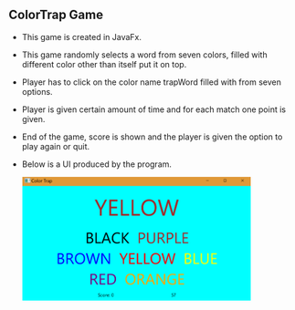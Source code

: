 
## ColorTrap Game

* This game is created in JavaFx.
* This game randomly selects a word from seven colors, filled with different color other than itself put it on top.
* Player has to click on the color name trapWord filled with from seven options.
* Player is given certain amount of time and for each match one point is given.
* End of the game, score is shown and the player is given the option to play again or quit.

* Below is a UI produced by the program.


 
    <img src="image/colorTrap.png" width="400" >
    
    
    
    
